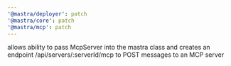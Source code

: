 ```yaml
---
'@mastra/deployer': patch
'@mastra/core': patch
'@mastra/mcp': patch
---
```


allows ability to pass McpServer into the mastra class and creates an endpoint /api/servers/:serverId/mcp to POST messages to an MCP server
